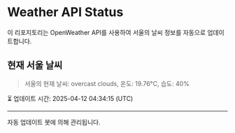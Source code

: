 
# Weather API Status

이 리포지토리는 OpenWeather API를 사용하여 서울의 날씨 정보를 자동으로 업데이트합니다.

## 현재 서울 날씨
> 서울의 현재 날씨: overcast clouds, 온도: 19.76°C, 습도: 40%

⏳ 업데이트 시간: 2025-04-12 04:34:15 (UTC)

---
자동 업데이트 봇에 의해 관리됩니다.
